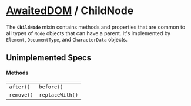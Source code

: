 # [AwaitedDOM](/docs/basic-interfaces/awaited-dom) <span>/</span> ChildNode

<div class='overview'><span class="seoSummary">The&nbsp;<code><strong>ChildNode</strong></code>&nbsp;mixin contains methods and properties that are common to all types of <code>Node</code> objects that can have a parent.</span>&nbsp;It's implemented by <code>Element</code>, <code>DocumentType</code>, and <code>CharacterData</code> objects.</div>

## Unimplemented Specs

#### Methods

|     |     |
| --- | --- |
| `after()` | `before()`
`remove()` | `replaceWith()` |
